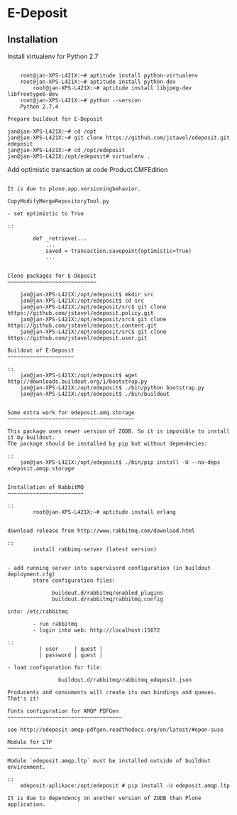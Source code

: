 E-Deposit
=========

Installation
------------


Install virtualenv for Python 2.7
~~~~~~~~~~~~~~~~~~~~~~~~~~~~~~~~~

	root@jan-XPS-L421X:~# aptitude install python-virtualenv 
	root@jan-XPS-L421X:~# aptitude install python-dev
        root@jan-XPS-L421X:~# aptitude install libjpeg-dev libfreetype6-dev
	root@jan-XPS-L421X:~# python --version
	Python 2.7.4

Prepare buildout for E-Deposit
~~~~~~~~~~~~~~~~~~~~~~~~~~~~~~~~~~~~~~

	jan@jan-XPS-L421X:~# cd /opt
	jan@jan-XPS-L421X:~# git clone https://github.com/jstavel/edeposit.git edeposit
	jan@jan-XPS-L421X:~# cd /opt/edeposit
	jan@jan-XPS-L421X:/opt/edeposit# virtualenv .


Add optimistic transaction at code Product.CMFEdition
~~~~~~~~~~~~~~~~~~~~~~~~~~~~~~~~~~~~~~~~~~~~~~~~~~~~~~~

It is due to plone.app.versioningbehavior.

CopyModifyMergeRepositoryTool.py

- set optimistic to True

::

        def _retrieve(...
            ...
            saved = transaction.savepoint(optimistic=True)
            ...
   

Clone packages for E-Deposit
~~~~~~~~~~~~~~~~~~~~~~~~~~~~

	jan@jan-XPS-L421X:/opt/edeposit$ mkdir src
	jan@jan-XPS-L421X:/opt/edeposit$ cd src
	jan@jan-XPS-L421X:/opt/edeposit/src$ git clone https://github.com/jstavel/edeposit.policy.git
	jan@jan-XPS-L421X:/opt/edeposit/src$ git clone https://github.com/jstavel/edeposit.content.git
	jan@jan-XPS-L421X:/opt/edeposit/src$ git clone https://github.com/jstavel/edeposit.user.git
	
Buildout of E-Deposit
~~~~~~~~~~~~~~~~~~~~~

::
	jan@jan-XPS-L421X:/opt/edeposit$ wget http://downloads.buildout.org/1/bootstrap.py
	jan@jan-XPS-L421X:/opt/edeposit$ ./bin/python bootstrap.py 
	jan@jan-XPS-L421X:/opt/edeposit$ ./bin/buildout 


Some extra work for edeposit.amq.storage
~~~~~~~~~~~~~~~~~~~~~~~~~~~~~~~~~~~~~~~~

This package uses newer version of ZODB. So it is imposible to install it by buildout.
The package should be installed by pip but without dependecies:

::
	jan@jan-XPS-L421X:/opt/edeposit$ ./bin/pip install -U --no-deps edeposit.amqp.storage

   
Installation of RabbitMQ
~~~~~~~~~~~~~~~~~~~~~~~~

::
        root@jan-XPS-L421X:~# aptitude install erlang 
        

download release from http://www.rabbitmq.com/download.html
        
::
        install rabbimq-server (latest version)
        
  
- add running server into supervisord configuration (in buildout deployment.cfg)
        store configuration files:

              buildout.d/rabbitmq/enabled_plugins
              buildout.d/rabbitmq/rabbitmq.config

into: /etc/rabbitmq
        
        - run rabbitmq
        - login into web: http://localhost:15672

::
          | user     | quest |
          | password | quest |

- load configuration for file:
          
                buildout.d/rabbitmq/rabbitmq_edeposit.json

Producents and consuments will create its own bindings and queues.
That's it!                

Fonts configuration for AMQP PDFGen
~~~~~~~~~~~~~~~~~~~~~~~~~~~~~~~~~~~~

see http://edeposit-amqp-pdfgen.readthedocs.org/en/latest/#open-suse

Module for LTP
~~~~~~~~~~~~~~

Module `edeposit.amqp.ltp` must be installed outside of buildout environment.

::
	edeposit-aplikace:/opt/edeposit # pip install -U edeposit.amqp.ltp
	
It is due to dependency on another version of ZODB than Plone application.
